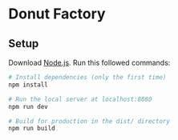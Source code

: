 <!-- Three.js template from Bruno Simon's https://github.com/brunosimon/threejs-template-complex -->

# Donut Factory

## Setup

Download [Node.js](https://nodejs.org/en/download/).
Run this followed commands:

```bash
# Install dependencies (only the first time)
npm install

# Run the local server at localhost:8080
npm run dev

# Build for production in the dist/ directory
npm run build
```
